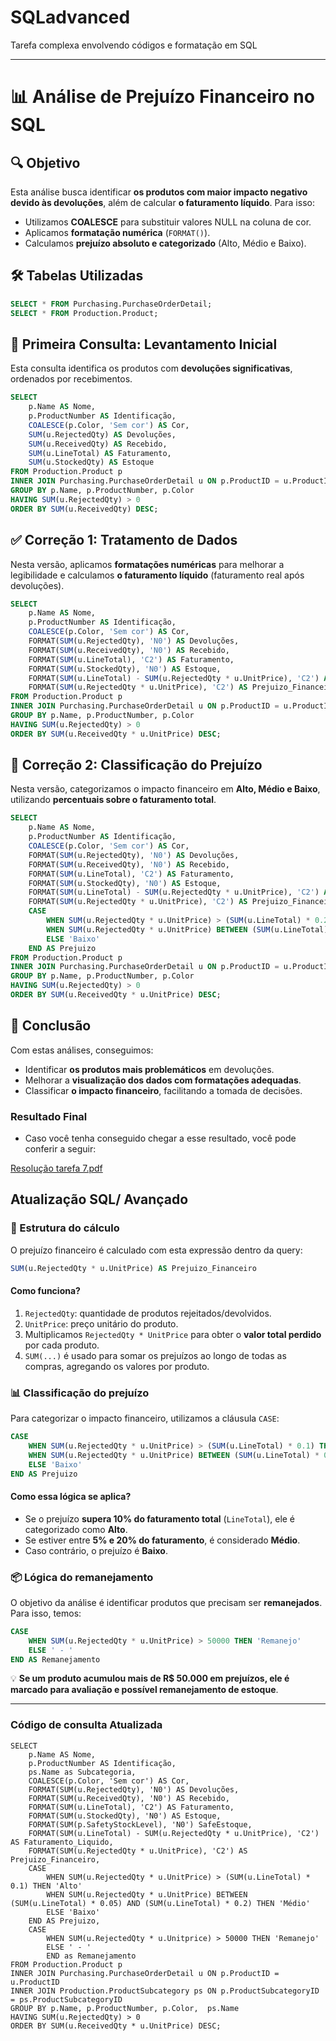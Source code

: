 # SQLadvanced

Tarefa complexa envolvendo códigos e formatação em SQL

---

# 📊 Análise de Prejuízo Financeiro no SQL

## 🔍 Objetivo

Esta análise busca identificar **os produtos com maior impacto negativo devido às devoluções**, além de calcular **o faturamento líquido**. Para isso:
- Utilizamos **COALESCE** para substituir valores NULL na coluna de cor.
- Aplicamos **formatação numérica** (`FORMAT()`).
- Calculamos **prejuízo absoluto e categorizado** (Alto, Médio e Baixo).

## 🛠️ Tabelas Utilizadas

```sql
SELECT * FROM Purchasing.PurchaseOrderDetail;
SELECT * FROM Production.Product;
```

## 📌 Primeira Consulta: Levantamento Inicial
Esta consulta identifica os produtos com **devoluções significativas**, ordenados por recebimentos.

```sql
SELECT 
    p.Name AS Nome,
    p.ProductNumber AS Identificação,
    COALESCE(p.Color, 'Sem cor') AS Cor,
    SUM(u.RejectedQty) AS Devoluções,
    SUM(u.ReceivedQty) AS Recebido,
    SUM(u.LineTotal) AS Faturamento,
    SUM(u.StockedQty) AS Estoque
FROM Production.Product p
INNER JOIN Purchasing.PurchaseOrderDetail u ON p.ProductID = u.ProductID
GROUP BY p.Name, p.ProductNumber, p.Color
HAVING SUM(u.RejectedQty) > 0
ORDER BY SUM(u.ReceivedQty) DESC;
```

## ✅ **Correção 1: Tratamento de Dados**
Nesta versão, aplicamos **formatações numéricas** para melhorar a legibilidade e calculamos **o faturamento líquido** (faturamento real após devoluções).

```sql
SELECT 
    p.Name AS Nome,
    p.ProductNumber AS Identificação,
    COALESCE(p.Color, 'Sem cor') AS Cor,
    FORMAT(SUM(u.RejectedQty), 'N0') AS Devoluções,
    FORMAT(SUM(u.ReceivedQty), 'N0') AS Recebido,
    FORMAT(SUM(u.LineTotal), 'C2') AS Faturamento,
    FORMAT(SUM(u.StockedQty), 'N0') AS Estoque,
    FORMAT(SUM(u.LineTotal) - SUM(u.RejectedQty * u.UnitPrice), 'C2') AS Faturamento_Liquido,
    FORMAT(SUM(u.RejectedQty * u.UnitPrice), 'C2') AS Prejuizo_Financeiro
FROM Production.Product p
INNER JOIN Purchasing.PurchaseOrderDetail u ON p.ProductID = u.ProductID
GROUP BY p.Name, p.ProductNumber, p.Color
HAVING SUM(u.RejectedQty) > 0
ORDER BY SUM(u.ReceivedQty * u.UnitPrice) DESC;
```

## 🔎 **Correção 2: Classificação do Prejuízo**
Nesta versão, categorizamos o impacto financeiro em **Alto, Médio e Baixo**, utilizando **percentuais sobre o faturamento total**.

```sql
SELECT 
    p.Name AS Nome,
    p.ProductNumber AS Identificação,
    COALESCE(p.Color, 'Sem cor') AS Cor,
    FORMAT(SUM(u.RejectedQty), 'N0') AS Devoluções,
    FORMAT(SUM(u.ReceivedQty), 'N0') AS Recebido,
    FORMAT(SUM(u.LineTotal), 'C2') AS Faturamento,
    FORMAT(SUM(u.StockedQty), 'N0') AS Estoque,
    FORMAT(SUM(u.LineTotal) - SUM(u.RejectedQty * u.UnitPrice), 'C2') AS Faturamento_Liquido,
    FORMAT(SUM(u.RejectedQty * u.UnitPrice), 'C2') AS Prejuizo_Financeiro,
    CASE
        WHEN SUM(u.RejectedQty * u.UnitPrice) > (SUM(u.LineTotal) * 0.2) THEN 'Alto'
        WHEN SUM(u.RejectedQty * u.UnitPrice) BETWEEN (SUM(u.LineTotal) * 0.1) AND (SUM(u.LineTotal) * 0.2) THEN 'Médio'
        ELSE 'Baixo'
    END AS Prejuizo
FROM Production.Product p
INNER JOIN Purchasing.PurchaseOrderDetail u ON p.ProductID = u.ProductID
GROUP BY p.Name, p.ProductNumber, p.Color
HAVING SUM(u.RejectedQty) > 0
ORDER BY SUM(u.ReceivedQty * u.UnitPrice) DESC;
```

## 🎯 **Conclusão**

Com estas análises, conseguimos:

- Identificar **os produtos mais problemáticos** em devoluções.
- Melhorar a **visualização dos dados com formatações adequadas**.
- Classificar **o impacto financeiro**, facilitando a tomada de decisões.

### **Resultado Final**
- Caso você tenha conseguido chegar a esse resultado, você pode conferir a seguir:


[Resolução tarefa 7.pdf](https://github.com/user-attachments/files/20447671/Resolucao.tarefa.7.pdf)

## Atualização SQL/ Avançado

### 🔎 Estrutura do cálculo
O prejuízo financeiro é calculado com esta expressão dentro da query:

```sql
SUM(u.RejectedQty * u.UnitPrice) AS Prejuizo_Financeiro
```

#### **Como funciona?**
1. `RejectedQty`: quantidade de produtos rejeitados/devolvidos.
2. `UnitPrice`: preço unitário do produto.
3. Multiplicamos `RejectedQty * UnitPrice` para obter o **valor total perdido** por cada produto.
4. `SUM(...)` é usado para somar os prejuízos ao longo de todas as compras, agregando os valores por produto.

### 📊 Classificação do prejuízo
Para categorizar o impacto financeiro, utilizamos a cláusula `CASE`:

```sql
CASE
    WHEN SUM(u.RejectedQty * u.UnitPrice) > (SUM(u.LineTotal) * 0.1) THEN 'Alto'
    WHEN SUM(u.RejectedQty * u.UnitPrice) BETWEEN (SUM(u.LineTotal) * 0.05) AND (SUM(u.LineTotal) * 0.2) THEN 'Médio'
    ELSE 'Baixo'
END AS Prejuizo
```

#### **Como essa lógica se aplica?**
- Se o prejuízo **supera 10% do faturamento total** (`LineTotal`), ele é categorizado como **Alto**.
- Se estiver entre **5% e 20% do faturamento**, é considerado **Médio**.
- Caso contrário, o prejuízo é **Baixo**.

### 📦 Lógica do remanejamento
O objetivo da análise é identificar produtos que precisam ser **remanejados**. Para isso, temos:

```sql
CASE
    WHEN SUM(u.RejectedQty * u.UnitPrice) > 50000 THEN 'Remanejo'
    ELSE ' - '
END AS Remanejamento
```

💡 **Se um produto acumulou mais de R$ 50.000 em prejuízos, ele é marcado para avaliação e possível remanejamento de estoque**.

---
### Código de consulta Atualizada 
```
SELECT 
    p.Name AS Nome,
    p.ProductNumber AS Identificação,
    ps.Name as Subcategoria,
    COALESCE(p.Color, 'Sem cor') AS Cor,
    FORMAT(SUM(u.RejectedQty), 'N0') AS Devoluções,
    FORMAT(SUM(u.ReceivedQty), 'N0') AS Recebido,
    FORMAT(SUM(u.LineTotal), 'C2') AS Faturamento,
    FORMAT(SUM(u.StockedQty), 'N0') AS Estoque,
    FORMAT(SUM(p.SafetyStockLevel), 'N0') SafeEstoque,
    FORMAT(SUM(u.LineTotal) - SUM(u.RejectedQty * u.UnitPrice), 'C2') AS Faturamento_Liquido,
    FORMAT(SUM(u.RejectedQty * u.UnitPrice), 'C2') AS Prejuizo_Financeiro,
    CASE
        WHEN SUM(u.RejectedQty * u.UnitPrice) > (SUM(u.LineTotal) * 0.1) THEN 'Alto'
        WHEN SUM(u.RejectedQty * u.UnitPrice) BETWEEN (SUM(u.LineTotal) * 0.05) AND (SUM(u.LineTotal) * 0.2) THEN 'Médio'
        ELSE 'Baixo'
    END AS Prejuizo,
    CASE
        WHEN SUM(u.RejectedQty * u.Unitprice) > 50000 THEN 'Remanejo'
        ELSE ' - '
        END as Remanejamento
FROM Production.Product p
INNER JOIN Purchasing.PurchaseOrderDetail u ON p.ProductID = u.ProductID
INNER JOIN Production.ProductSubcategory ps ON p.ProductSubcategoryID = ps.ProductSubcategoryID
GROUP BY p.Name, p.ProductNumber, p.Color,  ps.Name
HAVING SUM(u.RejectedQty) > 0
ORDER BY SUM(u.ReceivedQty * u.UnitPrice) DESC;

```






